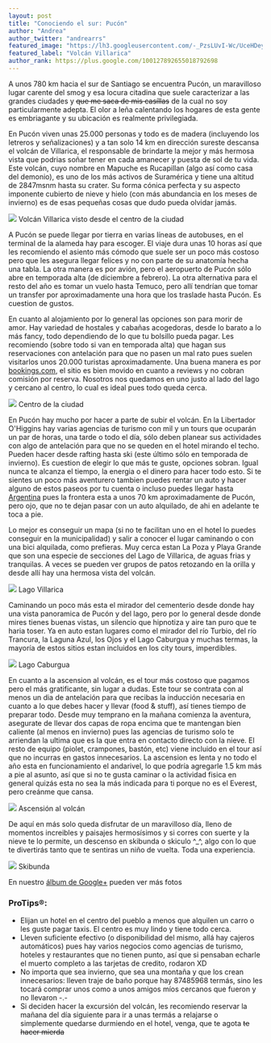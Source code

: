 ```yaml
---
layout: post
title: "Conociendo el sur: Pucón"
author: "Andrea"
author_twitter: "andrearrs"
featured_image: "https://lh3.googleusercontent.com/-_PzsLUvI-Wc/UceHDeyV08I/AAAAAAAAANc/sFziEXLILBA/w788-h591-no/20130610_160723.jpg"
featured_label: "Volcán Villarica"
author_rank: https://plus.google.com/100127892655018792698
---
```


A unos 780 km hacia el sur de Santiago se encuentra Pucón, un maravilloso lugar carente del smog y esa locura citadina 
que suele caracterizar a las grandes ciudades y <strike>que me saca de mis casíllas</strike> de la cual no soy particularmente 
adepta. El olor a leña calentando los hogares de esta gente es embriagante y su ubicación es realmente privilegiada.
<!-- summary -->

En Pucón viven unas 25.000 personas y todo es de madera (incluyendo los letreros y señalizaciones) y
a tan solo 14 km en dirección sureste descansa el volcán de Villarica, el responsable de brindarte la mejor y más hermosa 
vista que podrias soñar tener en cada amanecer y puesta de sol de tu vida. Este volcán, cuyo nombre en Mapuche es Rucapillan 
(algo así como casa del demonio), es uno de los más activos de Suramérica y tiene una altitud de 2847msnm hasta su crater. 
Su forma cónica perfecta y su aspecto imponente cubierto de nieve y hielo (con más abundancia en los meses de invierno) es 
de esas pequeñas cosas que dudo pueda olvidar jamás.

<img id="volcan" src="https://lh5.googleusercontent.com/-6t8-J1h7lLA/UceG5k8wYSI/AAAAAAAAAMo/fRHyZhayP-I/w788-h591-no/20130610_084114.jpg" class="with-label">
<label for="volcan" class="image-description">Volcán Villarica visto desde el centro de la ciudad</label>

A Pucón se puede llegar por tierra en varias líneas de autobuses, en el terminal de la alameda hay para escoger. El viaje dura 
unas 10 horas así que les recomiendo el asiento más cómodo que suele ser un poco más costoso pero que les asegura llegar 
felices y no con parte de su anatomía hecha una tabla. La otra manera es por avión, pero el aeropuerto de Pucón sólo abre en 
temporada alta (de diciembre a febrero). La otra alternativa para el resto del año es tomar un vuelo hasta Temuco, pero allí 
tendrían que tomar un transfer por aproximadamente una hora que los traslade hasta Pucón. Es cuestion de gustos.

En cuanto al alojamiento por lo general las opciones son para morir de amor. Hay variedad de hostales y cabañas acogedoras, 
desde lo barato a lo más fancy, todo dependiendo de lo que tu bolsillo pueda pagar. Les recomiendo (sobre todo si van en temporada alta) 
que hagan sus reservaciones con antelación para que no pasen un mal rato pues suelen visitarlos unos 20.000 turistas aproximadamente. 
Una buena manera es por <a href="http://bookings.com" target="_blank">bookings.com</a>, el sitio es bien movido en cuanto a reviews y no cobran 
comisión por reserva. Nosotros nos quedamos en uno justo al lado del lago y cercano al centro, lo cual es ideal pues todo queda cerca.

<img id="centro" src="https://lh4.googleusercontent.com/-8Drhci1xQZQ/UceG6eDC7NI/AAAAAAAAAMw/UVXgurNMpcA/w443-h591-no/20130610_084625.jpg" class="with-label">
<label for="centro" class="image-description">Centro de la ciudad</label>

En Pucón hay mucho por hacer a parte de subir el volcán. En la Libertador O'Higgins hay varias agencias de turismo con mil y un 
tours que ocuparán un par de horas, una tarde o todo el día, sólo deben planear sus actividades con algo de antelación para que 
no se queden en el hotel mirando el techo. Pueden hacer desde rafting hasta ski (este último sólo en temporada de invierno). Es cuestion de 
elegir lo que más te guste, opciones sobran. Igual nunca te alcanza el tiempo, la energia o el dinero para hacer todo esto. Si te sientes 
un poco más aventurero tambien puedes rentar un auto y hacer alguno de estos paseos por tu cuenta o incluso puedes llegar hasta 
<a target="_blank" href="https://maps.google.com/maps?q=pucon&hl=es-419&ie=UTF8&ll=-39.248207,-71.975555&spn=0.617893,1.352692&sll=-33.668298,-70.363372&sspn=1.32811,2.705383&hnear=Puc%C3%B3n+-+Caut%C3%ADn,+Araucan%C3%ADa,+Chile&t=m&z=10">Argentina</a> 
pues la frontera esta a unos 70 km aproximadamente de Pucón, pero ojo, que no te dejan pasar con un auto alquilado, de 
ahi en adelante te toca a pie.

Lo mejor es conseguir un mapa (si no te facilitan uno en el hotel lo puedes conseguir en la municipalidad) y salir a conocer el 
lugar caminando o con una bici alquilada, como prefieras. Muy cerca estan La Poza y Playa Grande que son una especie de secciones del 
Lago de Villarica, de aguas frias y tranquilas. A veces se pueden ver grupos de patos retozando en la orilla y desde allí hay una 
hermosa vista del volcán. 

<img id="lago" src="https://lh6.googleusercontent.com/-OHxjE7qkj8c/UceG7D0B8WI/AAAAAAAAAM0/ROU2Z67X4ZI/w788-h591-no/20130610_154833.jpg" class="with-label">
<label for="lago" class="image-description">Lago Villarica</label>

Caminando un poco más esta el mirador del cementerio desde donde hay una vista panoramica de Pucón y del 
lago, pero por lo general desde donde mires tienes buenas vistas, un silencio que hipnotiza y aire tan puro que te haria toser. 
Ya en auto estan lugares como el mirador del río Turbio, del río Trancura, la Laguna Azul, los Ojos y el Lago Caburgua y muchas 
termas, la mayoría de estos sitios estan incluidos en los city tours, imperdibles.

<img id="caburgua" src="https://lh5.googleusercontent.com/-qLkdiOdrVes/UceHS1fpmJI/AAAAAAAAAOw/wvi-nWDcL1Y/w788-h591-no/20130612_161130.jpg" class="with-label">
<label for="caburgua" class="image-description">Lago Caburgua</label>

En cuanto a la ascension al volcán, es el tour más costoso que pagamos pero el más gratificante, sin lugar a dudas. Este tour se 
contrata con al menos un dia de antelación para que recibas la inducción necesaria en cuanto a lo que debes hacer y llevar 
(food & stuff), así tienes tiempo de preparar todo. Desde muy temprano en la mañana comienza la aventura, asegurate de llevar dos 
capas de ropa encima que te mantengan bien caliente (al menos en invierno) pues las agencias de turismo solo te arriendan la 
ultima que es la que entra en contacto directo con la nieve. El resto de equipo (piolet, crampones, bastón, etc) 
viene incluido en el tour así que no incurras en gastos innecesarios. La ascension es lenta y no todo el año esta en 
funcionamiento el andarivel, lo que podría agregarle 1.5 km más a pie al asunto, así que si no te gusta caminar o la actividad 
fisica en general quizás esta no sea la más indicada para ti porque no es el Everest, pero creánme que cansa. 

<img id="ascension" src="https://lh3.googleusercontent.com/-_wGdOIu_us8/UceHLEVmxsI/AAAAAAAAAOI/RqWLpby7F-A/w443-h591-no/20130611_115017.jpg" class="with-label">
<label for="ascension" class="image-description">Ascensión al volcán</label>

De aquí en más solo queda disfrutar de un maravilloso día, lleno de momentos increibles y paisajes hermosísimos y si corres con suerte y 
la nieve te lo permite, un descenso en skibunda o skiculo ^_^, algo con lo que te divertirás tanto que te sentiras un niño de vuelta. 
Toda una experiencia.

<img id="skibunda" src="https://lh4.googleusercontent.com/-9vNcybRx90I/UceHP94U-oI/AAAAAAAAAOo/6yFYnm3G0VE/w788-h591-no/20130611_135951.jpg" class="with-label">
<label for="skibunda" class="image-description">Skibunda</label>

En nuestro <a target="_blank" href="https://plus.google.com/u/0/109580611265902807643/posts/UsgamT4FpRk">álbum de Google+</a> pueden ver más fotos


<h3>ProTips&reg;:</h3>

* Elijan un hotel en el centro del pueblo a menos que alquilen un carro o les guste pagar taxis. El centro es muy lindo y 
  tiene todo cerca.
* Lleven suficiente efectivo (o disponibilidad del mismo, allá hay cajeros automáticos) pues hay varios negocios como agencias 
  de turismo, hoteles y restaurantes que no tienen punto, así que si pensaban echarle el muerto completo a las tarjetas de credito, rodaron XD
* No importa que sea invierno, que sea una montaña y que los crean innecesarios: lleven traje de baño porque hay 87485968 termás, 
  sino les tocará comprar unos como a unos amigos míos cercanos que fueron y no llevaron -.-
* Si deciden hacer la excursión del volcán, les recomiendo reservar la mañana del día siguiente para ir a unas termás a relajarse 
  o simplemente quedarse durmiendo en el hotel, venga, que te agota <strike>te hacer mierda</strike>

